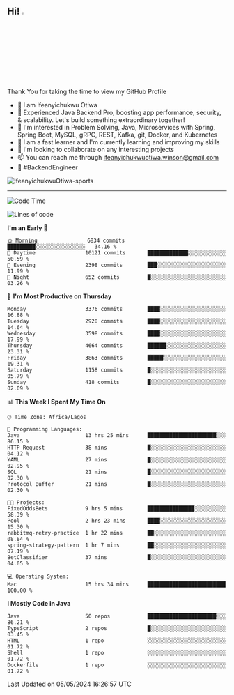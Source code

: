 <!-- BLOG-POST-LIST:START --><!-- BLOG-POST-LIST:END -->

## Hi! <img src="https://media.giphy.com/media/hvRJCLFzcasrR4ia7z/giphy.gif" width="4%"> 

Thank You for taking the time to view my GitHub Profile

- 👋 I am Ifeanyichukwu Otiwa
- 🚀 Experienced Java Backend Pro, boosting app performance, security, & scalability. Let's build something extraordinary together!
- 👀 I'm interested in Problem Solving, Java, Microservices with Spring, Spring Boot, MySQL, gRPC, REST, Kafka, git, Docker, and Kubernetes
- 🌱 I am a fast learner and I'm currently learning and improving my skills
- 💞️ I'm looking to collaborate on any interesting projects
- 📫 You can reach me through ifeanyichukwuotiwa.winson@gmail.com
- 🚀 #BackendEngineer

<p align="left" marginTop="10px"> <img src="https://komarev.com/ghpvc/?username=ifeanyichukwuOtiwa-sports&label=Profile%20views&color=0e75b6&style=for-the-badge" alt="ifeanyichukwuOtiwa-sports" /> </p>

***

<!--START_SECTION:waka-->
![Code Time](http://img.shields.io/badge/Code%20Time-2%2C475%20hrs%2015%20mins-blue)

![Lines of code](https://img.shields.io/badge/From%20Hello%20World%20I%27ve%20Written-5.3%20million%20lines%20of%20code-blue)

**I'm an Early 🐤** 

```text
🌞 Morning                6834 commits        █████████░░░░░░░░░░░░░░░░   34.16 % 
🌆 Daytime                10121 commits       █████████████░░░░░░░░░░░░   50.59 % 
🌃 Evening                2398 commits        ███░░░░░░░░░░░░░░░░░░░░░░   11.99 % 
🌙 Night                  652 commits         █░░░░░░░░░░░░░░░░░░░░░░░░   03.26 % 
```
📅 **I'm Most Productive on Thursday** 

```text
Monday                   3376 commits        ████░░░░░░░░░░░░░░░░░░░░░   16.88 % 
Tuesday                  2928 commits        ████░░░░░░░░░░░░░░░░░░░░░   14.64 % 
Wednesday                3598 commits        ████░░░░░░░░░░░░░░░░░░░░░   17.99 % 
Thursday                 4664 commits        ██████░░░░░░░░░░░░░░░░░░░   23.31 % 
Friday                   3863 commits        █████░░░░░░░░░░░░░░░░░░░░   19.31 % 
Saturday                 1158 commits        █░░░░░░░░░░░░░░░░░░░░░░░░   05.79 % 
Sunday                   418 commits         █░░░░░░░░░░░░░░░░░░░░░░░░   02.09 % 
```


📊 **This Week I Spent My Time On** 

```text
🕑︎ Time Zone: Africa/Lagos

💬 Programming Languages: 
Java                     13 hrs 25 mins      ██████████████████████░░░   86.15 % 
HTTP Request             38 mins             █░░░░░░░░░░░░░░░░░░░░░░░░   04.12 % 
YAML                     27 mins             █░░░░░░░░░░░░░░░░░░░░░░░░   02.95 % 
SQL                      21 mins             █░░░░░░░░░░░░░░░░░░░░░░░░   02.30 % 
Protocol Buffer          21 mins             █░░░░░░░░░░░░░░░░░░░░░░░░   02.30 % 

🐱‍💻 Projects: 
FixedOddsBets            9 hrs 5 mins        ███████████████░░░░░░░░░░   58.39 % 
Pool                     2 hrs 23 mins       ████░░░░░░░░░░░░░░░░░░░░░   15.30 % 
rabbitmq-retry-practice  1 hr 22 mins        ██░░░░░░░░░░░░░░░░░░░░░░░   08.84 % 
spring-strategy-pattern  1 hr 7 mins         ██░░░░░░░░░░░░░░░░░░░░░░░   07.19 % 
BetClassifier            37 mins             █░░░░░░░░░░░░░░░░░░░░░░░░   04.05 % 

💻 Operating System: 
Mac                      15 hrs 34 mins      █████████████████████████   100.00 % 
```

**I Mostly Code in Java** 

```text
Java                     50 repos            ██████████████████████░░░   86.21 % 
TypeScript               2 repos             █░░░░░░░░░░░░░░░░░░░░░░░░   03.45 % 
HTML                     1 repo              ░░░░░░░░░░░░░░░░░░░░░░░░░   01.72 % 
Shell                    1 repo              ░░░░░░░░░░░░░░░░░░░░░░░░░   01.72 % 
Dockerfile               1 repo              ░░░░░░░░░░░░░░░░░░░░░░░░░   01.72 % 
```




 Last Updated on 05/05/2024 16:26:57 UTC
<!--END_SECTION:waka-->

<!--
<p align="center">
![trophy](https://github-profile-trophy.vercel.app/?username=ifeanyichukwuOtiwa-sports&theme=onedark) (https://github.com/ryo-ma/github-profile-trophy)
</p>
-->

<!---
ifeanyi-otiwa/ifeanyi-otiwa is a ✨ special ✨ repository because its `README.md` (this file) appears on your GitHub profile.
You can click the Preview link to take a look at your changes.
--->
